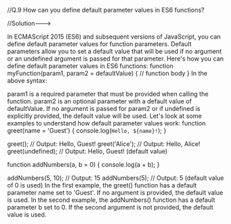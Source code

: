 //Q.9 How can you define default parameter values in ES6 functions?

//Solution--->

In ECMAScript 2015 (ES6) and subsequent versions of JavaScript, you can define default parameter values for function parameters. Default parameters allow you to set a default value that will be used if no argument or an undefined argument is passed for that parameter. Here's how you can define default parameter values in ES6 functions:
function myFunction(param1, param2 = defaultValue) {
  // function body
}
In the above syntax:

param1 is a required parameter that must be provided when calling the function.
param2 is an optional parameter with a default value of defaultValue. If no argument is passed for param2 or if undefined is explicitly provided, the default value will be used.
Let's look at some examples to understand how default parameter values work:
function greet(name = 'Guest') {
  console.log(`Hello, ${name}!`);
}

greet();           // Output: Hello, Guest!
greet('Alice');    // Output: Hello, Alice!
greet(undefined);  // Output: Hello, Guest! (default value)

function addNumbers(a, b = 0) {
  console.log(a + b);
}

addNumbers(5, 10);    // Output: 15
addNumbers(5);        // Output: 5 (default value of 0 is used)
In the first example, the greet() function has a default parameter name set to 'Guest'. If no argument is provided, the default value is used. In the second example, the addNumbers() function has a default parameter b set to 0. If the second argument is not provided, the default value is used.